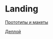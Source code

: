 # Landing

[Прототипы и макеты](https://www.figma.com/file/xKiZMTrzJMPMVPE51jRugp/FruitFresh-(Copy)-(Copy)-(Copy)?type=design&node-id=9651%3A29&mode=design&t=OGTjCHa2y27k7e5d-1)

[Деплой](https://nadia111111.github.io/Web-programming/)